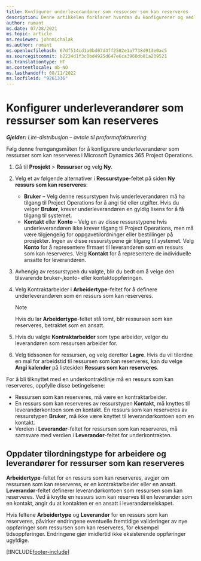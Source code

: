 ```yaml
---
title: Konfigurer underleverandører som ressurser som kan reserveres
description: Denne artikkelen forklarer hvordan du konfigurerer og vedlikeholder underleverandørressurser som er opprettet fra brukere og kontakter i systemet, slik at de kan knyttes til underkontrakter i Microsoft Dynamics 365 Project Operations.
author: rumant
ms.date: 07/28/2021
ms.topic: article
ms.reviewer: johnmichalak
ms.author: rumant
ms.openlocfilehash: 67df514cd1a0bd07d4ff2582e1a7738d913e0ac5
ms.sourcegitcommit: b2224d1f3c0bd4925d647e6ca3960db81a209521
ms.translationtype: HT
ms.contentlocale: nb-NO
ms.lasthandoff: 08/11/2022
ms.locfileid: "9261336"
---
```

# <a name="set-up-subcontractors-as-bookable-resources"></a>Konfigurer underleverandører som ressurser som kan reserveres

_**Gjelder:** Lite-distribusjon – avtale til proformafakturering_

Følg denne fremgangsmåten for å konfigurere underleverandører som ressurser som kan reserveres i Microsoft Dynamics 365 Project Operations.

1. Gå til **Prosjekt** \> **Ressurser** og velg **Ny**.
2. Velg et av følgende alternativer i **Ressurstype**-feltet på siden **Ny ressurs som kan reserveres**:

    - **Bruker** – Velg denne ressurstypen hvis underleverandøren må ha tilgang til Project Operations for å angi tid eller utgifter. Hvis du velger **Bruker**, krever underleverandøren en gyldig lisens for å få tilgang til systemet.
    - **Kontakt** eller **Konto** – Velg en av disse ressurstypene hvis underleverandøren ikke krever tilgang til Project Operations, men må være tilgjengelig for oppgavetilordninger eller bestillinger på prosjekter. Ingen av disse ressurstypene gir tilgang til systemet. Velg **Konto** for å representere firmaet til leverandøren som en ressurs som kan reserveres. Velg **Kontakt** for å representere de individuelle ansatte for leverandøren.

3. Avhengig av ressurstypen du valgte, blir du bedt om å velge den tilsvarende bruker-,konto- eller kontaktoppføringen.
4. Velg Kontraktarbeider i **Arbeidertype**-feltet for å definere underleverandøren som en ressurs som kan reserveres.

    > [!NOTE]
    > Hvis du lar **Arbeidertype**-feltet stå tomt, blir ressursen som kan reserveres, betraktet som en ansatt.

5. Hvis du valgte **Kontraktarbeider** som type arbeider, velger du leverandøren som ressursen arbeider for.
6. Velg tidssonen for ressursen, og velg deretter **Lagre**. Hvis du vil tilordne en mal for arbeidstid til ressursen som kan reserveres, kan du velge **Angi kalender** på listesiden **Ressurs som kan reserveres**.

For å bli tilknyttet med en underkontraktlinje må en ressurs som kan reserveres, oppfylle disse betingelsene:

- Ressursen som kan reserveres, må være en kontraktarbeider.
- En ressurs som kan reserveres av ressurstypen **Kontakt**, må knyttes til leverandørkontoen som en kontakt. En ressurs som kan reserveres av ressurstypen **Bruker**, må ikke være knyttet til leverandørkontoen som en kontakt.
- Verdien i **Leverandør**-feltet for ressursen som kan reserveres, må samsvare med verdien i **Leverandør**-feltet for underkontrakten.

## <a name="update-the-type-of-worker-and-vendor-mapping-for-bookable-resources"></a>Oppdater tilordningstype for arbeidere og leverandører for ressurser som kan reserveres

**Arbeidertype**-feltet for en ressurs som kan reserveres, avgjør om ressursen som kan reserveres, er en kontraktarbeider eller en ansatt. **Leverandør**-feltet definerer leverandørkontoen som ressursen som kan reserveres. Ved å knytte en ressurs som kan reserves til en leverandør som en kontakt, angir du at kontakten er en ansatt i leverandørselskapet.

Hvis feltene **Arbeidertype** og **Leverandør** for en ressurs som kan reserveres, påvirker endringene eventuelle fremtidige valideringer av nye oppføringer som ressursen som kan reserveres, for eksempel tidsoppføringer. Endringene gjør imidlertid ikke eksisterende oppføringer ugyldige.

[!INCLUDE[footer-include](../../includes/footer-banner.md)]
